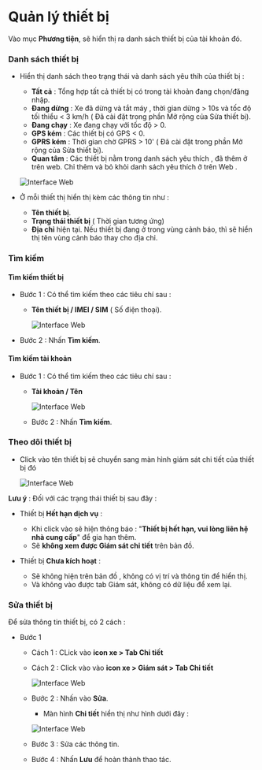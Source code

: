 # Quản lý thiết bị

Vào mục **Phương tiện**, sẽ hiển thị ra danh sách thiết bị của tài khoản đó.

### Danh sách thiết bị 
- Hiển thị danh sách theo trạng thái và danh sách yêu thíh của thiết bị :
  - **Tất cả** : Tổng hợp tất cả thiết bị có trong tài khoản đang chọn/đăng nhập.
  - **Đang dừng** : Xe đã dừng và tắt máy , thời gian dừng > 10s và tốc độ tối thiểu < 3 km/h ( Đã cài đặt trong phần Mở rộng của Sửa thiết bị).
  - **Đang chạy** : Xe đang chạy với tốc độ > 0.
  - **GPS kém** : Các thiết bị có GPS < 0.
  - **GPRS kém** : Thời gian chờ GPRS > 10'  ( Đã cài đặt trong phần Mở rộng của Sửa thiết bị).
  - **Quan tâm** : Các thiết bị nằm trong danh sách yêu thích , đã thêm ở trên web. Chỉ thêm và bỏ khỏi danh sách  yêu thích ở trên Web .

  <span class="icon-left5">![Interface Web](/docs/assets/images/web-interface/app-gotrack365/list-device-b52.png) 

- Ở mỗi thiết thị hiển thị kèm các thông tin như :
  - **Tên thiết bị**.
  - **Trạng thái thiết bị** ( Thời gian tương ứng)
  - **Địa chỉ** hiện tại. Nếu thiết bị đang ở trong vùng cảnh báo, thì sẽ hiển thị tên vùng cảnh báo thay cho địa chỉ.

### Tìm kiếm

#### Tìm kiếm thiết bị
- Bước 1 : Có thể tìm kiếm theo các tiêu chí sau :
  - **Tên thiết bị / IMEI / SIM** ( Số điện thoại).

    <span class="icon-left5">![Interface Web](/docs/assets/images/web-interface/app-gotrack365/search-device.png)

- Bước 2 : Nhấn **Tìm kiếm**.
    
    

#### Tìm kiếm tài khoản
- Bước 1 : Có thể tìm kiếm theo các tiêu chí sau :
  - **Tài khoản / Tên**
  
    <span class="icon-left5">![Interface Web](/docs/assets/images/web-interface/app-gotrack365/search-user.png)
  
  - Bước 2 : Nhấn **Tìm kiếm**.

### Theo dõi thiết bị

- Click vào tên thiết bị sẽ chuyển sang màn hình giám sát chi tiết của thiết bị đó

    <span class="icon-left5">![Interface Web](/docs/assets/images/web-interface/app-gotrack365/traccking.jpg)

**Lưu ý** : Đối với các trạng thái thiết bị sau đây :

- Thiết bị **Hết hạn dịch vụ** :
  - Khi click vào sẽ hiện thông báo  : "**Thiết bị hết hạn, vui lòng liên hệ nhà cung cấp**" để gia hạn thêm.
  - Sẽ **không xem được Giám sát chi tiết** trên bản đồ.

- Thiết bị **Chưa kích hoạt** :
  - Sẽ không hiện trên bản đồ ,  không có vị trí và thông tin để hiển thị.
  - Và không vào được tab Giám sát, không có dữ liệu để xem lại.

<div id = "edit-device">
</div>

### Sửa thiết bị

Để sửa thông tin thiết bị, có 2 cách :
- Bước 1 
  - Cách 1 : CLick vào **icon xe > Tab Chi tiết**
  - Cách 2 : Click vào vào **icon xe > Giám sát > Tab Chi tiết**

    <span class="icon-left5">![Interface Web](/docs/assets/images/web-interface/app-gotrack365/infomation.jpg)

  - Bước 2 : Nhấn vào **Sửa**.

    - Màn hình **Chi tiết** hiển thị như hình dưới đây :

    <span class="icon-left5">![Interface Web](/docs/assets/images/web-interface/app-gotrack365/edit-device-2.jpg)
    
  - Bước 3 : Sửa các thông tin. <br>
  - Bước 4 : Nhấn **Lưu** để hoàn thành thao tác.
  




